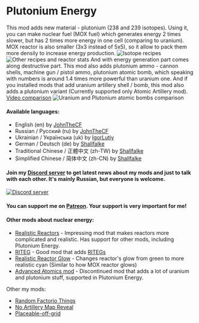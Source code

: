 # Plutonium Energy

This mod adds new material - plutonium (238 and 239 isotopes). Using it, you can make nuclear fuel (MOX fuel) which generates energy 2 times slower, but has 2 times more energy in one cell (comparing to uranium). MOX reactor is also smaller (3x3 instead of 5x5), so it allow to pack them more densily to increase energy production.
![Isotope recipes](https://imgur.com/cf4jZiS.png)
![Other recipes and reactor stats](https://imgur.com/eRwJsi2.png)
And with energy generation part comes along destructive part. This mod also adds plutonium ammo - cannon shells, machine gun / pistol ammo, plutonium atomic bomb, which speaking with numbers is around 1.4 times more powerful than uranium one. And if you installed mods that add uranium artillery shell / bomb, this mod also adds a plutonium variant (Currently supported only Atomic Artillery mod).
[Video comparison](https://youtu.be/HY6p4fRM6Uk)
![Uranium and Plutonium atomic bombs comparison](https://imgur.com/P1cqH06.png)

#### Available languages:

*   English (en) by [JohnTheCF](https://mods.factorio.com/user/john_thecf)
*   Russian / Русский (ru) by [JohnTheCF](https://mods.factorio.com/user/john_thecf)
*   Ukrainian / Українська (uk) by [IgorLutiy](https://github.com/IgorLutiy)
*   German / Deutsch (de) by [Shallfalke](https://mods.factorio.com/user/Schallfalke)
*   Traditional Chinese / 正體中文 (zh-TW) by [Shallfalke](https://mods.factorio.com/user/Schallfalke)
*   Simplified Chinese / 简体中文 (zh-CN) by [Shallfalke](https://mods.factorio.com/user/Schallfalke)

#### Join my [Discord server](https://discord.gg/grHVhE2) to get latest news about my mods and just to talk with each other. It's mainly Russian, but everyone is welcome.
[![Discord server](https://discordapp.com/api/guilds/370167294439063564/widget.png?style=banner2)](https://discord.gg/grHVhE2)
#### You can support me on [Patreon](https://www.patreon.com/JohnTheCoolingFan). Your support is very important for me!

#### Other mods about nuclear energy:

*   [Realistic Reactors](https://mods.factorio.com/mod/RealisticReactors) - Impressing mod that makes reactors more complicated and realistic. Has support for other mods, including Plutonium Energy.
*   [RITEG](https://mods.factorio.com/mod/RITEG) - Good mod that adds [RITEGs](https://en.wikipedia.org/wiki/Radioisotope_thermoelectric_generator)
*   [Realistic Reactor Glow](https://mods.factorio.com/mod/RealisticReactorGlow) - Changes reactor's glow from green to more realistic cyan (Similar to how MOX reactor glows)
*   [Advanced Atomics mod](https://mods.factorio.com/mod/Advanced-Atomics) - Discontinued mod that adds a lot of uranium and plutonium stuff, supported in Plutonium Energy.

Other my mods:

*   [Random Factorio Things](https://mods.factorio.com/mods/John_TheCF/RandomFactorioThings)
*   [No Artillery Map Reveal](https://mods.factorio.com/mods/John_TheCF/NoArtilleryMapReveal)
*   [Placeable-off-grid](https://mods.factorio.com/mod/PlaceableOffGrid)

